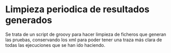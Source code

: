 # Limpieza periodica de resultados generados

Se trata de un script de groovy para hacer limpieza de ficheros que generan las pruebas, conservando los xml para poder tener una traza más clara de todas las ejecuciones que se han ido haciendo.